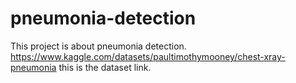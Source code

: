 # pneumonia-detection
This project is about pneumonia detection.
https://www.kaggle.com/datasets/paultimothymooney/chest-xray-pneumonia
this is the dataset link.
